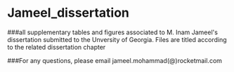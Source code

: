# Jameel_dissertation

###all supplementary tables and figures associated to M. Inam Jameel's dissertation submitted to the Unversity of Georgia. Files are titled according to the related dissertation chapter

###For any questions, please email jameel.mohammad(@)rocketmail.com
